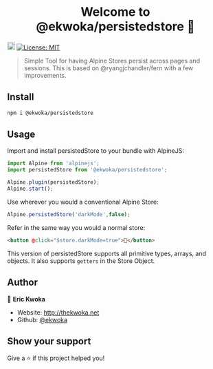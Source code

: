 <h1 align="center">Welcome to @ekwoka/persistedstore 👋</h1>
<p>
  <a href="https://www.npmjs.com/package/@ekwoka/persistedstore"><img src="https://badge.fury.io/js/@ekwoka%2Fpersistedstore.svg" alt="npm version" height="18"></a>
  <a href="#" target="_blank">
    <img alt="License: MIT" src="https://img.shields.io/badge/License-MIT-yellow.svg" />
  </a>
</p>

> Simple Tool for having Alpine Stores persist across pages and sessions. This is based on @ryangjchandler/fern with a few improvements.

## Install

```sh
npm i @ekwoka/persistedstore
```

## Usage

Import and install persistedStore to your bundle with AlpineJS:
```js
import Alpine from 'alpinejs';
import persistedStore from '@ekwoka/persistedstore';

Alpine.plugin(persistedStore);
Alpine.start();
```

Use wherever you would a conventional Alpine Store:

```js
Alpine.persistedStore('darkMode',false);
```

Refer in the same way you would a normal store:
```html
<button @click="$store.darkMode=true">🌙</button>
```

This version of persistedStore supports all primitive types, arrays, and objects. It also supports `getters` in the Store Object.

## Author

👤 **Eric Kwoka**

* Website: http://thekwoka.net
* Github: [@ekwoka](https://github.com/ekwoka)

## Show your support

Give a ⭐️ if this project helped you!